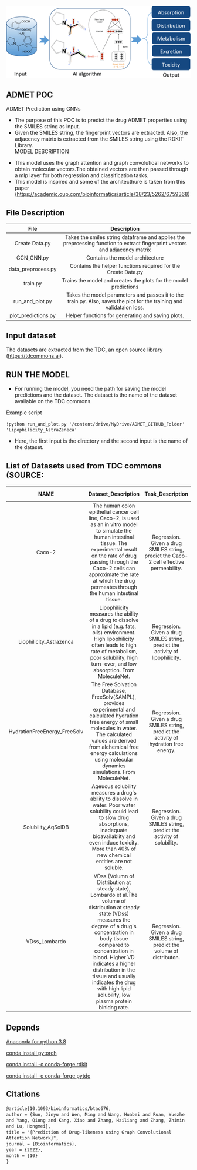 
![Model](https://github.com/velagvk/ADMET_POC/blob/main/ADMET.png)

## ADMET POC
ADMET Prediction using GNNs
- The purpose of this POC is to predict the drug ADMET properties using the SMILES string as input. 
- Given the SMILES string, the fingerprint vectors are extracted. Also, the adjacency matrix is extracted from the SMILES string using the RDKIT Library.  
MODEL DESCRIPTION
* This model uses the graph attention and graph convolutioal networks to obtain molecular vectors.The obtained vectors are then passed through a mlp layer for both regression and classification tasks. 
* This model is inspired and some of the architecthure is taken from this paper (https://academic.oup.com/bioinformatics/article/38/23/5262/6759368)

## File Description

|File| Description|
|:------:|:-------:|
| Create Data.py |  Takes the smiles string dataframe and applies the preprcessing function to extract fingerprint vectors and adjacency matrix  |
| GCN_GNN.py     |  Contains the model architecture
|data_preprocess.py| Contains the helper functions required for the Create Data.py
|train.py| Trains the model and creates the plots for the model predictions|
|run_and_plot.py| Takes the model parameters and passes it to the train.py. Also, saves the plot for the training and validataion loss.
|plot_predictions.py| Helper functions for generating and saving plots.


## Input dataset

The datasets are extracted from the TDC, an open source library (https://tdcommons.ai).


## RUN THE MODEL

* For running the model, you need the path for saving the model predictions and the dataset. The dataset is the name of the dataset available on the TDC commons.

Example script 
```
!python run_and_plot.py '/content/drive/MyDrive/ADMET_GITHUB_Folder' 'Lipophilicity_AstraZeneca'

```

* Here, the first input is the directory and the second input is the name of the dataset.

## List of Datasets used from TDC commons (SOURCE: 

|NAME| Dataset_Description| Task_Description | No of molecules|
|:------:|:--------------:|:-------------:| :-----------------:|
| Caco-2|The human colon epithelial cancer cell line, Caco-2, is used as an in vitro model to simulate the human intestinal tissue. The experimental result on the rate of drug passing through the Caco-2 cells can approximate the rate at which the drug permeates through the human intestinal tissue.| Regression. Given a drug SMILES string, predict the Caco-2 cell effective permeability.| 906|
| Liophilicity_Astrazenca  | Lipophilicity measures the ability of a drug to dissolve in a lipid (e.g. fats, oils) environment. High lipophilicity often leads to high rate of metabolism, poor solubility, high turn-over, and low absorption. From MoleculeNet.| Regression. Given a drug SMILES string, predict the activity of lipophilicity.|4200
|HydrationFreeEnergy_FreeSolv| The Free Solvation Database, FreeSolv(SAMPL), provides experimental and calculated hydration free energy of small molecules in water. The calculated values are derived from alchemical free energy calculations using molecular dynamics simulations. From MoleculeNet.|Regression. Given a drug SMILES string, predict the activity of hydration free energy.|642
|Solubility_AqSolDB| Aqeuous solubility measures a drug's ability to dissolve in water. Poor water solubility could lead to slow drug absorptions, inadequate bioavailablity and even induce toxicity. More than 40% of new chemical entities are not soluble.| Regression. Given a drug SMILES string, predict the activity of solubility.|9,982
|VDss_Lombardo| VDss (Volumn of Distribution at steady state), Lombardo et al.The volume of distribution at steady state (VDss) measures the degree of a drug's concentration in body tissue compared to concentration in blood. Higher VD indicates a higher distribution in the tissue and usually indicates the drug with high lipid solubility, low plasma protein binidng rate.|Regression. Given a drug SMILES string, predict the volume of distributon.|1,130 drugs






## Depends

[Anaconda for python 3.8](https://www.python.org/)

[conda install pytorch](https://pytorch.org/)

[conda install -c conda-forge rdkit](https://rdkit.org/)

[conda install -c conda-forge pytdc](https://tdcommons.ai)



## Citations


	@article{10.1093/bioinformatics/btac676,
	author = {Sun, Jinyu and Wen, Ming and Wang, Huabei and Ruan, Yuezhe and Yang, Qiong and Kang, Xiao and Zhang, Hailiang and Zhang, Zhimin and Lu, Hongmei},
	title = "{Prediction of Drug-likeness using Graph Convolutional Attention Network}",
	journal = {Bioinformatics},
	year = {2022},
	month = {10}
	}





